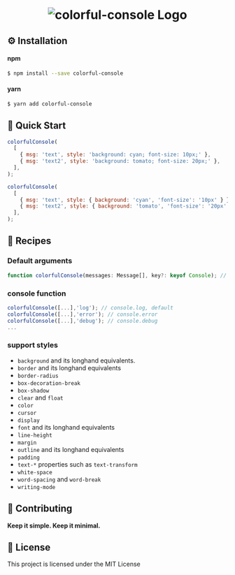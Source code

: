 <h1 align=center style="max-width: 100%;">
  <img alt="colorful-console Logo" src="https://user-images.githubusercontent.com/26024412/111288299-62ba1000-8687-11eb-811f-1f945981cbac.png"><br />
</h1>

## ⚙ Installation

#### npm

```bash
$ npm install --save colorful-console
```

#### yarn

```bash
$ yarn add colorful-console
```

## 🏃 Quick Start

```js
colorfulConsole(
  [
    { msg: 'text', style: 'background: cyan; font-size: 10px;' },
    { msg: 'text2', style: 'background: tomato; font-size: 20px;' },
  ],
);
```

```js
colorfulConsole(
  [
    { msg: 'text', style: { background: 'cyan', 'font-size': '10px' } },
    { msg: 'text2', style: { background: 'tomato', 'font-size': '20px' } },
  ],
);
```

## 🍳 Recipes

### Default arguments

```ts
function colorfulConsole(messages: Message[], key?: keyof Console); // default key is 'log'
```

### console function

```js
colorfulConsole([...],'log'); // console.log, default
colorfulConsole([...],'error'); // console.error
colorfulConsole([...],'debug'); // console.debug
...
```

### support styles

- `background` and its longhand equivalents.
- `border` and its longhand equivalents
- `border-radius`
- `box-decoration-break`
- `box-shadow`
- `clear` and `float`
- `color`
- `cursor`
- `display`
- `font` and its longhand equivalents
- `line-height`
- `margin`
- `outline` and its longhand equivalents
- `padding`
- `text-*` properties such as `text-transform`
- `white-space`
- `word-spacing` and `word-break`
- `writing-mode`

## 🍰 Contributing

**Keep it simple. Keep it minimal.**

## 📜 License

This project is licensed under the MIT License